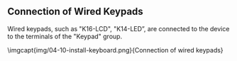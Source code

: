 ## Connection of Wired Keypads

Wired keypads, such as "K16-LCD", "K14-LED”, are connected to the device to the terminals of the "Keypad" group.

\imgcapt{img/04-10-install-keyboard.png}{Connection of wired keypads}

